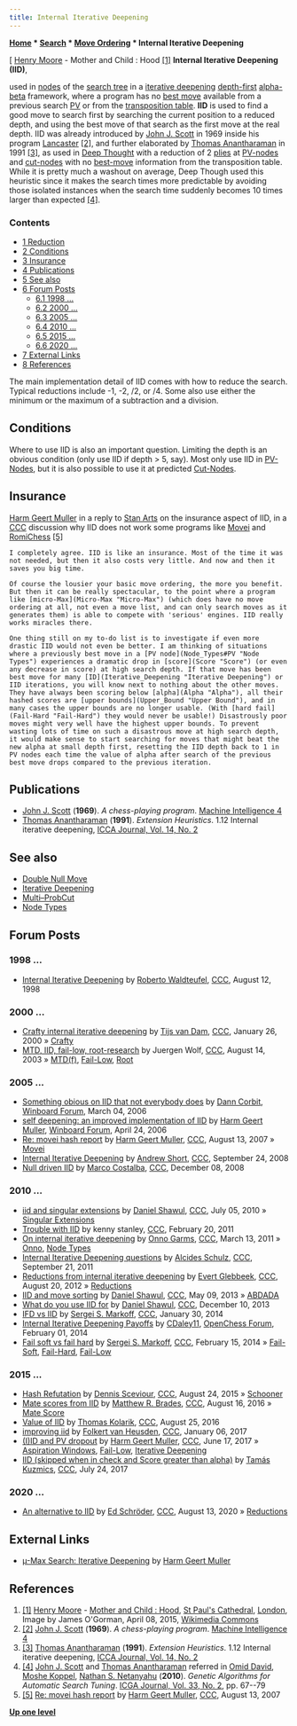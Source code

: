 ```yaml
---
title: Internal Iterative Deepening
---
```

**[Home](Home "Home") \* [Search](Search "Search") \* [Move Ordering](Move_Ordering "Move Ordering") \* Internal Iterative Deepening**



[ [Henry Moore](Category:Henry_Moore "Category:Henry Moore") - Mother and Child : Hood <a id="cite-note-1" href="#cite-ref-1">[1]</a>
**Internal Iterative Deepening (IID)**,  

used in [nodes](Node "Node") of the [search tree](Search_Tree "Search Tree") in a [iterative deepening](Iterative_Deepening "Iterative Deepening") [depth-first](Depth-First "Depth-First") [alpha-beta](Alpha-Beta "Alpha-Beta") framework, where a program has no [best move](Best_Move "Best Move") available from a previous search [PV](Principal_Variation "Principal Variation") or from the [transposition table](Transposition_Table "Transposition Table"). **IID** is used to find a good move to search first by searching the current position to a reduced depth, and using the best move of that search as the first move at the real depth. IID was already introduced by [John J. Scott](John_J._Scott "John J. Scott") in 1969 inside his program [Lancaster](Lancaster "Lancaster") <a id="cite-note-2" href="#cite-ref-2">[2]</a>, and further elaborated by [Thomas Anantharaman](Thomas_Anantharaman "Thomas Anantharaman") in 1991 <a id="cite-note-3" href="#cite-ref-3">[3]</a>, as used in [Deep Thought](Deep_Thought "Deep Thought") with a reduction of 2 [plies](Ply "Ply") at [PV-nodes](Node_Types#PV "Node Types") and [cut-nodes](Node_Types#CUT "Node Types") with no [best-move](Best_Move "Best Move") information from the transposition table. While it is pretty much a washout on average, Deep Though used this heuristic since it makes the search times more predictable by avoiding those isolated instances when the search time suddenly becomes 10 times larger than expected <a id="cite-note-4" href="#cite-ref-4">[4]</a>. 



### Contents


* [1 Reduction](#reduction)
* [2 Conditions](#conditions)
* [3 Insurance](#insurance)
* [4 Publications](#publications)
* [5 See also](#see-also)
* [6 Forum Posts](#forum-posts)
	+ [6.1 1998 ...](#1998-...)
	+ [6.2 2000 ...](#2000-...)
	+ [6.3 2005 ...](#2005-...)
	+ [6.4 2010 ...](#2010-...)
	+ [6.5 2015 ...](#2015-...)
	+ [6.6 2020 ...](#2020-...)
* [7 External Links](#external-links)
* [8 References](#references)






The main implementation detail of IID comes with how to reduce the search. Typical reductions include -1, -2, /2, or /4. Some also use either the minimum or the maximum of a subtraction and a division.



## Conditions


Where to use IID is also an important question. Limiting the depth is an obvious condition (only use IID if depth > 5, say). Most only use IID in [PV-Nodes](Node_Types#PV "Node Types"), but it is also possible to use it at predicted [Cut-Nodes](Node_Types#CUT "Node Types").



## Insurance


[Harm Geert Muller](Harm_Geert_Muller "Harm Geert Muller") in a reply to [Stan Arts](Stan_Arts "Stan Arts") on the insurance aspect of IID, in a [CCC](CCC "CCC") discussion why IID does not work some programs like [Movei](Movei "Movei") and [RomiChess](RomiChess "RomiChess") <a id="cite-note-5" href="#cite-ref-5">[5]</a>




```
I completely agree. IID is like an insurance. Most of the time it was not needed, but then it also costs very little. And now and then it saves you big time.

```


```
Of course the lousier your basic move ordering, the more you benefit. But then it can be really spectacular, to the point where a program like [micro-Max](Micro-Max "Micro-Max") (which does have no move ordering at all, not even a move list, and can only search moves as it generates them) is able to compete with 'serious' engines. IID really works miracles there.

```


```
One thing still on my to-do list is to investigate if even more drastic IID would not even be better. I am thinking of situations where a previously best move in a [PV node](Node_Types#PV "Node Types") experiences a dramatic drop in [score](Score "Score") (or even any decrease in score) at high search depth. If that move has been best move for many [ID](Iterative_Deepening "Iterative Deepening") or IID iterations, you will know next to nothing about the other moves. They have always been scoring below [alpha](Alpha "Alpha"), all their hashed scores are [upper bounds](Upper_Bound "Upper Bound"), and in many cases the upper bounds are no longer usable. (With [hard fail](Fail-Hard "Fail-Hard") they would never be usable!) Disastrously poor moves might very well have the highest upper bounds. To prevent wasting lots of time on such a disastrous move at high search depth, it would make sense to start searching for moves that might beat the new alpha at small depth first, resetting the IID depth back to 1 in PV nodes each time the value of alpha after search of the previous best move drops compared to the previous iteration. 

```

## Publications


* [John J. Scott](John_J._Scott "John J. Scott") (**1969**). *A chess-playing program*. [Machine Intelligence 4](http://www.doc.ic.ac.uk/~shm/MI/mi4.html)
* [Thomas Anantharaman](Thomas_Anantharaman "Thomas Anantharaman") (**1991**). *Extension Heuristics*. 1.12 Internal iterative deepening, [ICCA Journal, Vol. 14, No. 2](ICGA_Journal#14_2 "ICGA Journal")


## See also


* [Double Null Move](Double_Null_Move "Double Null Move")
* [Iterative Deepening](Iterative_Deepening "Iterative Deepening")
* [Multi–ProbCut](ProbCut#MPC "ProbCut")
* [Node Types](Node_Types "Node Types")


## Forum Posts


### 1998 ...


* [Internal Iterative Deepening](https://www.stmintz.com/ccc/index.php?id=24521) by [Roberto Waldteufel](Roberto_Waldteufel "Roberto Waldteufel"), [CCC](CCC "CCC"), August 12, 1998


### 2000 ...


* [Crafty internal iterative deepening](https://www.stmintz.com/ccc/index.php?id=92088) by [Tijs van Dam](index.php?title=Tijs_van_Dam&action=edit&redlink=1 "Tijs van Dam (page does not exist)"), [CCC](CCC "CCC"), January 26, 2000 » [Crafty](Crafty "Crafty")
* [MTD, IID, fail-low, root-research](https://www.stmintz.com/ccc/index.php?id=311269) by Juergen Wolf, [CCC](CCC "CCC"), August 14, 2003 » [MTD(f)](MTD(f) "MTD(f)"), [Fail-Low](Fail-Low "Fail-Low"), [Root](Root "Root")


### 2005 ...


* [Something obious on IID that not everybody does](http://www.open-aurec.com/wbforum/viewtopic.php?f=4&t=4456&p=23208) by [Dann Corbit](Dann_Corbit "Dann Corbit"), [Winboard Forum](Computer_Chess_Forums "Computer Chess Forums"), March 04, 2006
* [self deepening: an improved implementation of IID](http://www.open-aurec.com/wbforum/viewtopic.php?f=4&t=4698) by [Harm Geert Muller](Harm_Geert_Muller "Harm Geert Muller"), [Winboard Forum](Computer_Chess_Forums "Computer Chess Forums"), April 24, 2006
* [Re: movei hash report](http://www.talkchess.com/forum/viewtopic.php?topic_view=threads&p=137538&t=15688) by [Harm Geert Muller](Harm_Geert_Muller "Harm Geert Muller"), [CCC](CCC "CCC"), August 13, 2007 » [Movei](Movei "Movei")
* [Internal Iterative Deepening](http://www.talkchess.com/forum/viewtopic.php?t=23947) by [Andrew Short](index.php?title=Andrew_Short&action=edit&redlink=1 "Andrew Short (page does not exist)"), [CCC](CCC "CCC"), September 24, 2008
* [Null driven IID](http://www.talkchess.com/forum/viewtopic.php?t=25317) by [Marco Costalba](Marco_Costalba "Marco Costalba"), [CCC](CCC "CCC"), December 08, 2008


### 2010 ...


* [iid and singular extensions](http://www.talkchess.com/forum/viewtopic.php?t=35302) by [Daniel Shawul](Daniel_Shawul "Daniel Shawul"), [CCC](CCC "CCC"), July 05, 2010 » [Singular Extensions](Singular_Extensions "Singular Extensions")
* [Trouble with IID](http://www.talkchess.com/forum/viewtopic.php?t=38140) by kenny stanley, [CCC](CCC "CCC"), February 20, 2011
* [On internal iterative deepening](http://www.talkchess.com/forum/viewtopic.php?t=38408) by [Onno Garms](Onno_Garms "Onno Garms"), [CCC](CCC "CCC"), March 13, 2011 » [Onno](Onno "Onno"), [Node Types](Node_Types "Node Types")
* [Internal Iterative Deepening questions](http://www.talkchess.com/forum/viewtopic.php?t=40484) by [Alcides Schulz](Alcides_Schulz "Alcides Schulz"), [CCC](CCC "CCC"), September 21, 2011
* [Reductions from internal iterative deepening](http://www.talkchess.com/forum/viewtopic.php?t=44844) by [Evert Glebbeek](Evert_Glebbeek "Evert Glebbeek"), [CCC](CCC "CCC"), August 20, 2012 » [Reductions](Reductions "Reductions")
* [IID and move sorting](http://www.talkchess.com/forum/viewtopic.php?t=47951) by [Daniel Shawul](Daniel_Shawul "Daniel Shawul"), [CCC](CCC "CCC"), May 09, 2013 » [ABDADA](ABDADA "ABDADA")
* [What do you use IID for](http://www.talkchess.com/forum/viewtopic.php?t=50419) by [Daniel Shawul](Daniel_Shawul "Daniel Shawul"), [CCC](CCC "CCC"), December 10, 2013
* [IFD vs IID](http://www.talkchess.com/forum/viewtopic.php?t=51116) by [Sergei S. Markoff](Sergei_Markoff "Sergei Markoff"), [CCC](CCC "CCC"), January 30, 2014
* [Internal Iterative Deepening Payoffs](http://www.open-chess.org/viewtopic.php?f=5&t=2585) by [CDaley11](Christian_Daley "Christian Daley"), [OpenChess Forum](Computer_Chess_Forums "Computer Chess Forums"), February 01, 2014
* [Fail soft vs fail hard](http://www.talkchess.com/forum/viewtopic.php?t=51284) by [Sergei S. Markoff](Sergei_Markoff "Sergei Markoff"), [CCC](CCC "CCC"), February 15, 2014 » [Fail-Soft](Fail-Soft "Fail-Soft"), [Fail-Hard](Fail-Hard "Fail-Hard"), [Fail-Low](Fail-Low "Fail-Low")


### 2015 ...


* [Hash Refutation](http://www.talkchess.com/forum/viewtopic.php?t=57374) by [Dennis Sceviour](Dennis_Sceviour "Dennis Sceviour"), [CCC](CCC "CCC"), August 24, 2015 » [Schooner](Schooner "Schooner")
* [Mate scores from IID](http://www.talkchess.com/forum/viewtopic.php?t=61134) by [Matthew R. Brades](Matthew_R._Brades "Matthew R. Brades"), [CCC](CCC "CCC"), August 16, 2016 » [Mate Score](Checkmate#MateScore "Checkmate")
* [Value of IID](http://www.talkchess.com/forum/viewtopic.php?t=61229) by [Thomas Kolarik](Thomas_Kolarik "Thomas Kolarik"), [CCC](CCC "CCC"), August 25, 2016
* [improving iid](http://www.talkchess.com/forum/viewtopic.php?t=62737) by [Folkert van Heusden](Folkert_van_Heusden "Folkert van Heusden"), [CCC](CCC "CCC"), January 06, 2017
* [(I)ID and PV dropout](http://www.talkchess.com/forum/viewtopic.php?t=64321) by [Harm Geert Muller](Harm_Geert_Muller "Harm Geert Muller"), [CCC](CCC "CCC"), June 17, 2017 » [Aspiration Windows](Aspiration_Windows "Aspiration Windows"), [Fail-Low](Fail-Low "Fail-Low"), [Iterative Deepening](Iterative_Deepening "Iterative Deepening")
* [IID (skipped when in check and Score greater than alpha)](http://www.talkchess.com/forum/viewtopic.php?t=64706) by [Tamás Kuzmics](Tam%C3%A1s_Kuzmics "Tamás Kuzmics"), [CCC](CCC "CCC"), July 24, 2017


### 2020 ...


* [An alternative to IID](http://www.talkchess.com/forum3/viewtopic.php?f=7&t=74769) by [Ed Schröder](Ed_Schroder "Ed Schroder"), [CCC](CCC "CCC"), August 13, 2020 » [Reductions](Reductions "Reductions")


## External Links


* [µ-Max Search: Iterative Deepening](http://home.hccnet.nl/h.g.muller/deepen.html) by [Harm Geert Muller](Harm_Geert_Muller "Harm Geert Muller")


## References


1. <a id="cite-ref-1" href="#cite-note-1">[1]</a> [Henry Moore](Category:Henry_Moore "Category:Henry Moore") - [Mother and Child : Hood](https://atceramicsima.wordpress.com/2016/06/07/mother-and-child-hood-henry-moore-1983/), [St Paul's Cathedral](https://en.wikipedia.org/wiki/St_Paul%27s_Cathedral), [London](https://en.wikipedia.org/wiki/London), Image by James O'Gorman, April 08, 2015, [Wikimedia Commons](https://en.wikipedia.org/wiki/Wikimedia_Commons)
2. <a id="cite-ref-2" href="#cite-note-2">[2]</a> [John J. Scott](John_J._Scott "John J. Scott") (**1969**). *A chess-playing program*. [Machine Intelligence 4](http://www.doc.ic.ac.uk/~shm/MI/mi4.html)
3. <a id="cite-ref-3" href="#cite-note-3">[3]</a> [Thomas Anantharaman](Thomas_Anantharaman "Thomas Anantharaman") (**1991**). *Extension Heuristics*. 1.12 Internal iterative deepening, [ICCA Journal, Vol. 14, No. 2](ICGA_Journal#14_2 "ICGA Journal")
4. <a id="cite-ref-4" href="#cite-note-4">[4]</a> [John J. Scott](John_J._Scott "John J. Scott") and [Thomas Anantharaman](Thomas_Anantharaman "Thomas Anantharaman") referred in [Omid David](Eli_David "Eli David"), [Moshe Koppel](Moshe_Koppel "Moshe Koppel"), [Nathan S. Netanyahu](Nathan_S._Netanyahu "Nathan S. Netanyahu") (**2010**). *Genetic Algorithms for Automatic Search Tuning*. [ICGA Journal, Vol. 33, No. 2](ICGA_Journal#33_2 "ICGA Journal"), pp. 67--79
5. <a id="cite-ref-5" href="#cite-note-5">[5]</a> [Re: movei hash report](http://www.talkchess.com/forum/viewtopic.php?topic_view=threads&p=137538&t=15688) by [Harm Geert Muller](Harm_Geert_Muller "Harm Geert Muller"), [CCC](CCC "CCC"), August 13, 2007

**[Up one level](Move_Ordering "Move Ordering")**







 
